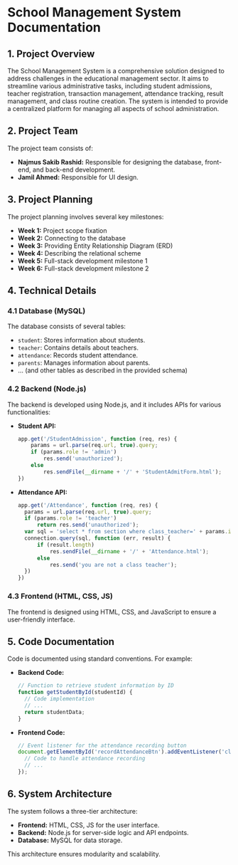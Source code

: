 # School Management System Documentation

## 1. Project Overview

The School Management System is a comprehensive solution designed to address challenges in the educational management sector. It aims to streamline various administrative tasks, including student admissions, teacher registration, transaction management, attendance tracking, result management, and class routine creation. The system is intended to provide a centralized platform for managing all aspects of school administration.

## 2. Project Team

The project team consists of:

- **Najmus Sakib Rashid:** Responsible for designing the database, front-end, and back-end development.
- **Jamil Ahmed:** Responsible for UI design.

## 3. Project Planning

The project planning involves several key milestones:

- **Week 1:** Project scope fixation
- **Week 2:** Connecting to the database
- **Week 3:** Providing Entity Relationship Diagram (ERD)
- **Week 4:** Describing the relational scheme
- **Week 5:** Full-stack development milestone 1
- **Week 6:** Full-stack development milestone 2

## 4. Technical Details

### 4.1 Database (MySQL)

The database consists of several tables:

- `student`: Stores information about students.
- `teacher`: Contains details about teachers.
- `attendance`: Records student attendance.
- `parents`: Manages information about parents.
- ... (and other tables as described in the provided schema)

### 4.2 Backend (Node.js)

The backend is developed using Node.js, and it includes APIs for various functionalities:

- **Student API:**
  ```javascript
  app.get('/StudentAdmission', function (req, res) {
      params = url.parse(req.url, true).query;
      if (params.role != 'admin')
          res.send('unauthorized');
      else
          res.sendFile(__dirname + '/' + 'StudentAdmitForm.html');
  })
  ```

- **Attendance API:**
  ```javascript
  app.get('/Attendance', function (req, res) {
    params = url.parse(req.url, true).query;
    if (params.role != 'teacher') 
        return res.send('unauthorized');
    var sql = 'select * from section where class_teacher=' + params.id;
    connection.query(sql, function (err, result) {
        if (result.length)
            res.sendFile(__dirname + '/' + 'Attendance.html');
        else
            res.send('you are not a class teacher');
    })
  })
  ```

### 4.3 Frontend (HTML, CSS, JS)

The frontend is designed using HTML, CSS, and JavaScript to ensure a user-friendly interface.

## 5. Code Documentation

Code is documented using standard conventions. For example:

- **Backend Code:**
  ```javascript
  // Function to retrieve student information by ID
  function getStudentById(studentId) {
    // Code implementation
    // ...
    return studentData;
  }
  ```

- **Frontend Code:**
  ```javascript
  // Event listener for the attendance recording button
  document.getElementById('recordAttendanceBtn').addEventListener('click', () => {
    // Code to handle attendance recording
    // ...
  });
  ```

## 6. System Architecture

The system follows a three-tier architecture:

- **Frontend:** HTML, CSS, JS for the user interface.
- **Backend:** Node.js for server-side logic and API endpoints.
- **Database:** MySQL for data storage.

This architecture ensures modularity and scalability.
